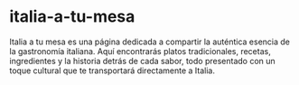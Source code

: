 # italia-a-tu-mesa
Italia a tu mesa es una página dedicada a compartir la auténtica esencia de la gastronomía italiana. Aquí encontrarás platos tradicionales, recetas, ingredientes y la historia detrás de cada sabor, todo presentado con un toque cultural que te transportará directamente a Italia.
